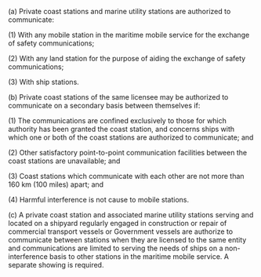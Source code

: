 (a) Private coast stations and marine utility stations are authorized to communicate:

(1) With any mobile station in the maritime mobile service for the exchange of safety communications;

(2) With any land station for the purpose of aiding the exchange of safety communications;

(3) With ship stations.

(b) Private coast stations of the same licensee may be authorized to communicate on a secondary basis between themselves if:

(1) The communications are confined exclusively to those for which authority has been granted the coast station, and concerns ships with which one or both of the coast stations are authorized to communicate; and

(2) Other satisfactory point-to-point communication facilities between the coast stations are unavailable; and

(3) Coast stations which communicate with each other are not more than 160 km (100 miles) apart; and

(4) Harmful interference is not cause to mobile stations.

(c) A private coast station and associated marine utility stations serving and located on a shipyard regularly engaged in construction or repair of commercial transport vessels or Government vessels are authorize to communicate between stations when they are licensed to the same entity and communications are limited to serving the needs of ships on a non-interference basis to other stations in the maritime mobile service. A separate showing is required.


